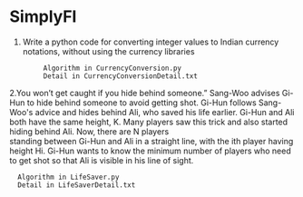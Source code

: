 # SimplyFI

1. Write a python code for converting integer values to Indian currency notations, without
using the currency libraries

            Algorithm in CurrencyConversion.py
            Detail in CurrencyConversionDetail.txt

2.You won’t get caught if you hide behind someone.” Sang-Woo advises Gi-Hun to hide behind someone to avoid getting shot.
Gi-Hun follows Sang-Woo's advice and hides behind Ali, who saved his life earlier. Gi-Hun and Ali both have the same height, K. Many players saw this trick and also started hiding behind Ali. Now, there are N players     
standing between Gi-Hun and Ali in a straight line, with the ith player having height Hi. Gi-Hun wants to know the minimum number of players who need to get shot so that Ali is visible in his line of sight.

      Algorithm in LifeSaver.py
      Detail in LifeSaverDetail.txt
